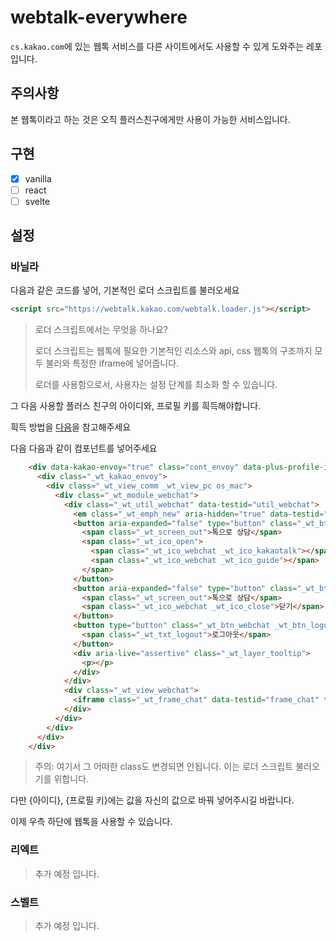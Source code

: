 # webtalk-everywhere
`cs.kakao.com`에 있는 웹톡 서비스를 다른 사이트에서도 사용할 수 있게 도와주는 레포입니다.

## 주의사항
본 웹톡이라고 하는 것은 오직 플러스친구에게만 사용이 가능한 서비스입니다.

## 구현
- [x] vanilla
- [ ] react
- [ ] svelte

## 설정
### 바닐라
다음과 같은 코드를 넣어, 기본적인 로더 스크립트를 불러오세요
```html
<script src="https://webtalk.kakao.com/webtalk.loader.js"></script>
```

> 로더 스크립트에서는 무엇을 하나요?
>
> 로더 스크립트는 웹톡에 필요한 기본적인 리소스와 api, css 웹톡의 구조까지 모두 불러와 특정한 iframe에 넣어줍니다.
>
> 로더를 사용함으로서, 사용자는 설정 단계를 최소화 할 수 있습니다.

그 다음 사용할 플러스 친구의 아이디와, 프로필 키를 흭득해야합니다.

흭득 방법을 [다음](/how-to-get-pf.md)을 참고해주세요

다음 다음과 같이 컴포넌트를 넣어주세요

```html
    <div data-kakao-envoy="true" class="cont_envoy" data-plus-profile-id="{아이디}" data-uuid="{프로필 키}">
      <div class="_wt_kakao_envoy">
        <div class="_wt_view_comm _wt_view_pc os_mac">
          <div class="_wt_module_webchat">
            <div class="_wt_util_webchat" data-testid="util_webchat">
              <em class="_wt_emph_new" aria-hidden="true" data-testid="emph_new"></em>
              <button aria-expanded="false" type="button" class="_wt_btn_webchat _wt_btn_open" data-testid="btn_open">
                <span class="_wt_screen_out">톡으로 상담</span>
                <span class="_wt_ico_open">
                  <span class="_wt_ico_webchat _wt_ico_kakaotalk"></span>
                  <span class="_wt_ico_webchat _wt_ico_guide"></span>
                </span>
              </button>
              <button aria-expanded="false" type="button" class="_wt_btn_webchat _wt_btn_close" data-testid="btn_close">
                <span class="_wt_screen_out">톡으로 상담</span>
                <span class="_wt_ico_webchat _wt_ico_close">닫기</span>
              </button>
              <button type="button" class="_wt_btn_webchat _wt_btn_logout" data-testid="btn_logout">
                <span class="_wt_txt_logout">로그아웃</span>
              </button>
              <div aria-live="assertive" class="_wt_layer_tooltip">
                <p></p>
              </div>
            </div>
            <div class="_wt_view_webchat">
              <iframe class="_wt_frame_chat" data-testid="frame_chat" title="빈프레임"></iframe>
            </div>
          </div>
        </div>
      </div>
    </div>
```
> 주의: 여기서 그 어떠한 class도 변경되면 안됩니다. 이는 로더 스크립트 불러오기를 위합니다.

다만 {아이디}, {프로필 키}에는 값을 자신의 값으로 바꿔 넣어주시길 바랍니다.

이제 우측 하단에 웹톡을 사용할 수 있습니다.

### 리엑트
> 추가 예정 입니다.

### 스벨트
> 추가 예정 입니다.
